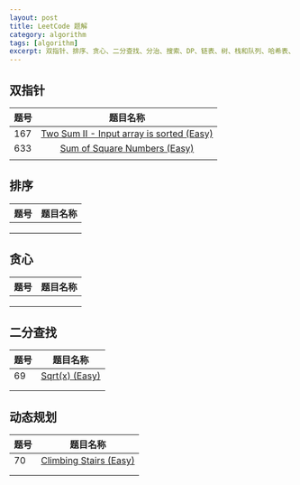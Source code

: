 ```yaml
---
layout: post
title: LeetCode 题解
category: algorithm
tags: [algorithm]
excerpt: 双指针、排序、贪心、二分查找、分治、搜索、DP、链表、树、栈和队列、哈希表、位运算
---
```




## 双指针

| 题号 |                           题目名称                           |
| ---- | :----------------------------------------------------------: |
| 167  | <a href="https://github.com/chenrong108/chenrong108.github.io/blob/master/algorithm/leetcode/167.md" target="_blank">Two Sum II - Input array is sorted (Easy)</a> |
| 633  | <a href="https://github.com/chenrong108/chenrong108.github.io/blob/master/algorithm/leetcode/633.md" target="_blank">Sum of Square Numbers (Easy)</a>                                                              |
|      |                                                              |



## 排序

| 题号 | 题目名称 |
| ---- | -------- |
|      |          |
|      |          |
|      |          |



## 贪心

| 题号 | 题目名称 |
| ---- | -------- |
|      |          |
|      |          |
|      |          |



## 二分查找

| 题号 | 题目名称                                                     |
| ---- | ------------------------------------------------------------ |
| 69   | <a href="https://github.com/chenrong108/chenrong108.github.io/blob/master/algorithm/leetcode/69.md" target="_blank">Sqrt(x) (Easy)</a> |
|      |                                                              |
|      |                                                              |


## 动态规划

| 题号 | 题目名称                                                     |
| ---- | ------------------------------------------------------------ |
| 70   | <a href="https://github.com/chenrong108/chenrong108.github.io/blob/master/algorithm/leetcode/70.md" target="_blank">Climbing Stairs (Easy)</a> |
|      |                                                              |
|      |                                                              |


